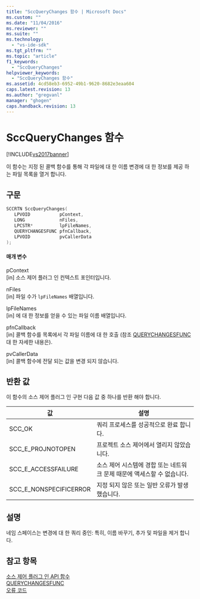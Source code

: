 ```yaml
---
title: "SccQueryChanges 함수 | Microsoft Docs"
ms.custom: ""
ms.date: "11/04/2016"
ms.reviewer: ""
ms.suite: ""
ms.technology: 
  - "vs-ide-sdk"
ms.tgt_pltfrm: ""
ms.topic: "article"
f1_keywords: 
  - "SccQueryChanges"
helpviewer_keywords: 
  - "SccQueryChanges 함수"
ms.assetid: 4cd58eb3-6952-49b1-9620-8682e3eaa604
caps.latest.revision: 13
ms.author: "gregvanl"
manager: "ghogen"
caps.handback.revision: 13
---
```

# SccQueryChanges 함수
[!INCLUDE[vs2017banner](../code-quality/includes/vs2017banner.md)]

이 함수는 지정 된 콜백 함수를 통해 각 파일에 대 한 이름 변경에 대 한 정보를 제공 하는 파일 목록을 열거 합니다.  
  
## 구문  
  
```cpp  
SCCRTN SccQueryChanges(  
   LPVOID           pContext,  
   LONG             nFiles,  
   LPCSTR*          lpFileNames,  
   QUERYCHANGESFUNC pfnCallback,  
   LPVOID           pvCallerData  
);  
```  
  
#### 매개 변수  
 pContext  
 \[in\] 소스 제어 플러그 인 컨텍스트 포인터입니다.  
  
 nFiles  
 \[in\] 파일 수가 `lpFileNames` 배열입니다.  
  
 lpFileNames  
 \[in\] 에 대 한 정보를 얻을 수 있는 파일 이름 배열입니다.  
  
 pfnCallback  
 \[in\] 콜백 함수를 목록에서 각 파일 이름에 대 한 호출 \(참조 [QUERYCHANGESFUNC](../extensibility/querychangesfunc.md) 대 한 자세한 내용은\).  
  
 pvCallerData  
 \[in\] 콜백 함수에 전달 되는 값을 변경 되지 않습니다.  
  
## 반환 값  
 이 함수의 소스 제어 플러그 인 구현 다음 값 중 하나를 반환 해야 합니다.  
  
|값|설명|  
|-------|--------|  
|SCC\_OK|쿼리 프로세스를 성공적으로 완료 합니다.|  
|SCC\_E\_PROJNOTOPEN|프로젝트 소스 제어에서 열리지 않았습니다.|  
|SCC\_E\_ACCESSFAILURE|소스 제어 시스템에 경합 또는 네트워크 문제 때문에 액세스할 수 없습니다.|  
|SCC\_E\_NONSPECIFICERROR|지정 되지 않은 또는 일반 오류가 발생 했습니다.|  
  
## 설명  
 네임 스페이스는 변경에 대 한 쿼리 중인: 특히, 이름 바꾸기, 추가 및 파일을 제거 합니다.  
  
## 참고 항목  
 [소스 제어 플러그 인 API 함수](../extensibility/source-control-plug-in-api-functions.md)   
 [QUERYCHANGESFUNC](../extensibility/querychangesfunc.md)   
 [오류 코드](../extensibility/error-codes.md)